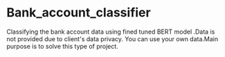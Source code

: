 # Bank_account_classifier
Classifying the bank account data using fined tuned BERT model .Data is not provided due to client's data privacy. You can use your own data.Main purpose is to solve this type of project.
